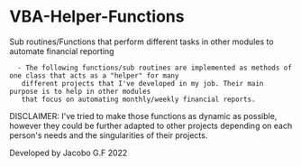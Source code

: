 # VBA-Helper-Functions
Sub routines/Functions that perform different tasks  in other modules to automate financial reporting


      - The following functions/sub routines are implemented as methods of one class that acts as a "helper" for many
       different projects that I've developed in my job. Their main purpose is to help in other modules
       that focus on automating monthly/weekly financial reports.


DISCLAIMER: I've tried to make those functions as dynamic as possible, however they could
be further adapted to other projects depending on each person's needs and the singularities of their
projects.

Developed by Jacobo G.F 2022

